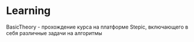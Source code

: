 # Learning

BasicTheory - прохождение курса на платформе Stepic, включающего в себя различные задачи на алгоритмы 

